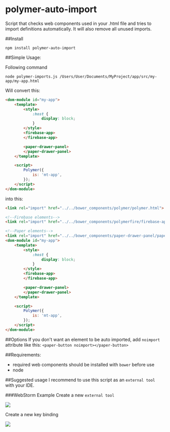 # polymer-auto-import
Script that checks web components used in your .html file and tries to import definitions automatically. It will also remove all unused imports. 

##Install

``
npm install polymer-auto-import
``

##Simple Usage:

Following command

``
 node polymer-imports.js /Users/User/Documents/MyProject/app/src/my-app/my-app.html 
``

Will convert this:

```html
<dom-module id="my-app">
    <template>
        <style>
            :host {
                display: block;
            }
        </style>
        <firebase-app>
        </firebase-app>

        <paper-drawer-panel>
        </paper-drawer-panel>
    </template>

    <script>
        Polymer({
            is: 'mt-app',
        });
    </script>
</dom-module>
```

into this:

```html
<link rel="import" href="../../bower_components/polymer/polymer.html">

<!--Firebase elements-->
<link rel="import" href="../../bower_components/polymerfire/firebase-app.html">

<!--Paper elements-->
<link rel="import" href="../../bower_components/paper-drawer-panel/paper-drawer-panel.html">
<dom-module id="my-app">
    <template>
        <style>
            :host {
                display: block;
            }
        </style>
        <firebase-app>
        </firebase-app>

        <paper-drawer-panel>
        </paper-drawer-panel>
    </template>

    <script>
        Polymer({
            is: 'mt-app',
        });
    </script>
</dom-module>
```

##Options
If you don't want an element to be auto imported, add `noimport` attribute like this:  `<paper-button noimport></paper-button>`

##Requirements:
  - required web components should be installed with `bower` before use
  - node

##Suggested usage
I recommend to use this script as an `external tool` with your IDE. 

###WebStorm Example
Create a new `external tool`

<img src="https://s16.postimg.org/v6dotbxs5/Screen_Shot_2016_10_16_at_16_33_37.png">

Create a new key binding

<img src="https://s10.postimg.org/h6tsa86pl/Screen_Shot_2016_10_16_at_16_14_46.png">

